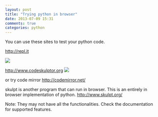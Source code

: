```yaml
---
layout: post
title: "Trying python in browser"
date: 2013-07-09 15:31
comments: true
categories: python
---
```

You can use these sites to test your python code.

http://repl.it

<img src="{{ root_url }}/images/repl.png" />

http://www.codeskulptor.org
<img src="{{ root_url }}/images/codeskulptor.png" />

or try code mirror
http://codemirror.net/

skulpt is another program that can run in browser. This is an entirely in browser implementation of python.
http://www.skulpt.org/

Note: They may not have all the functionalities. Check the documentation for supported features.